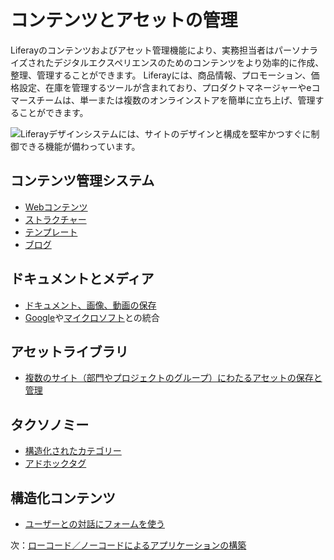 # コンテンツとアセットの管理

Liferayのコンテンツおよびアセット管理機能により、実務担当者はパーソナライズされたデジタルエクスペリエンスのためのコンテンツをより効率的に作成、整理、管理することができます。 Liferayには、商品情報、プロモーション、価格設定、在庫を管理するツールが含まれており、プロダクトマネージャーやeコマースチームは、単一または複数のオンラインストアを簡単に立ち上げ、管理することができます。

![Liferayデザインシステムには、サイトのデザインと構成を堅牢かつすぐに制御できる機能が備わっています。](./content-and-asset-management/images/01.png)

## コンテンツ管理システム

* [Webコンテンツ](https://learn.liferay.com/w/dxp/content-authoring-and-management/web-content)
* [ストラクチャー](https://learn.liferay.com/w/dxp/content-authoring-and-management/web-content/web-content-structures)
* [テンプレート](https://learn.liferay.com/w/dxp/content-authoring-and-management/web-content/web-content-templates)
* [ブログ](https://learn.liferay.com/w/dxp/content-authoring-and-management/blogs)

## ドキュメントとメディア

* [ドキュメント、画像、動画の保存](https://learn.liferay.com/w/dxp/content-authoring-and-management/documents-and-media)
* [Google](https://learn.liferay.com/w/dxp/content-authoring-and-management/documents-and-media/devops/google-drive-integration)や[マイクロソフト](https://learn.liferay.com/w/dxp/content-authoring-and-management/documents-and-media/devops/sharepoint-integration)との統合

## アセットライブラリ

* [複数のサイト（部門やプロジェクトのグループ）にわたるアセットの保存と管理](https://learn.liferay.com/w/dxp/content-authoring-and-management/asset-libraries/asset-libraries-overview)

## タクソノミー

* [構造化されたカテゴリー](https://learn.liferay.com/w/dxp/content-authoring-and-management/tags-and-categories/organizing-content-with-categories-and-tags)
* [アドホックタグ](https://learn.liferay.com/w/dxp/content-authoring-and-management/tags-and-categories/tagging-content-and-managing-tags)

## 構造化コンテンツ

* [ユーザーとの対話にフォームを使う](https://learn.liferay.com/w/dxp/process-automation/forms/introduction-to-forms)

次：[ローコード／ノーコードによるアプリケーションの構築](./low-code-no-code-application-building.md)
